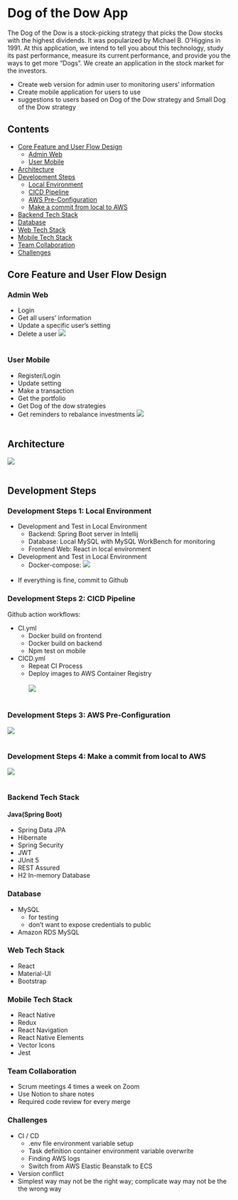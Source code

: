 # Dog of the Dow App

The Dog of the Dow is a stock-picking strategy that picks the Dow stocks with the highest dividends. It was popularized by Michael B. O'Higgins in 1991. At this application, we intend to tell you about this technology, study its past performance, measure its current performance, and provide you the ways to get more “Dogs”. We create an application in the stock market for the investors.
- Create web version for admin user to monitoring users’ information
- Create mobile application for users to use
-  suggestions to users based on Dog of the Dow strategy and Small Dog of the Dow strategy

## Contents

- [Core Feature and User Flow Design](#core-feature-and-user-flow-design)
  - [Admin Web](#admin-web)
  - [User Mobile](#user-mobile)
- [Architecture](#architecture)
- [Development Steps](#development-steps)
  - [Local Environment](#development-steps-1-local-environment)
  - [CICD Pipeline](#development-steps-2-cicd-pipeline)
  - [AWS Pre-Configuration](#development-steps-3-aws-pre-configuration)
  - [Make a commit from local to AWS](#development-steps-4-make-a-commit-from-local-to-aws)
- [Backend Tech Stack](#backend-tech-stack)
- [Database](#database)
- [Web Tech Stack](#web-tech-stack)
- [Mobile Tech Stack](#mobile-tech-stack)
- [Team Collaboration](#team-collaboration)
- [Challenges](#challenges)

## Core Feature and User Flow Design
### Admin Web
- Login
- Get all users’ information
- Update a specific user’s setting
- Delete a user
![](/images/flowDesignAdmin.png)<br><br>

### User Mobile
- Register/Login
- Update setting
- Make a transaction
- Get the portfolio
- Get Dog of the dow strategies
- Get reminders to rebalance investments
![](/images/flowDesignUser.png)<br><br>

## Architecture
![](/images/architecture.png)<br><br>

## Development Steps
### Development Steps 1: Local Environment
- Development and Test in Local Environment
  - Backend: Spring Boot server in Intellij
  - Database: Local MySQL with MySQL WorkBench for monitoring
  - Frontend Web: React in local environment
- Development and Test in Local Environment
  - Docker-compose:
  ![](/images/dockerCompose.png)<br><br>
- If everything is fine, commit to Github

### Development Steps 2: CICD Pipeline
Github action workflows:

- CI.yml
  - Docker build on frontend
  - Docker build on backend
  - Npm test on mobile
- CICD.yml
  - Repeat CI Process
  - Deploy images to AWS Container Registry
<br><br>
![](/images/cicdPipeline.png)<br><br>

### Development Steps 3: AWS Pre-Configuration
![](/images/awsSetUp.png)<br><br>

### Development Steps 4: Make a commit from local to AWS
![](/images/localToAws.png)<br><br>

### Backend Tech Stack
#### Java(Spring Boot)

- Spring Data JPA
- Hibernate
- Spring Security
- JWT
- JUnit 5
- REST Assured
- H2 In-memory Database

### Database
- MySQL
  - for testing
  - don’t want to expose credentials to public
- Amazon RDS MySQL

### Web Tech Stack
- React
- Material-UI
- Bootstrap

### Mobile Tech Stack
- React Native
- Redux
- React Navigation
- React Native Elements
- Vector Icons
- Jest

### Team Collaboration
- Scrum meetings 4 times a week on Zoom
- Use Notion to share notes
- Required code review for every merge

### Challenges
- CI / CD
  - .env file environment variable setup
  - Task definition container environment variable overwrite
  - Finding AWS logs
  - Switch from AWS Elastic Beanstalk to ECS
- Version conflict
- Simplest way may not be the right way; complicate way may not be the the wrong way
